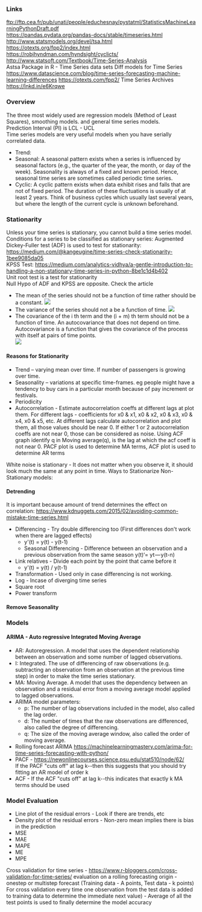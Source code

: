### Links
ftp://ftp.cea.fr/pub/unati/people/educhesnay/pystatml/StatisticsMachineLearningPythonDraft.pdf <br/>
https://pandas.pydata.org/pandas-docs/stable/timeseries.html <br/>
http://www.statsmodels.org/devel/tsa.html <br/>
https://otexts.org/fpp2/index.html <br/>
https://robjhyndman.com/hyndsight/cyclicts/ <br/>
http://www.statsoft.com/Textbook/Time-Series-Analysis <br/>
Astsa Package in R - Time Series data sets
Diff models for Time Series https://www.datascience.com/blog/time-series-forecasting-machine-learning-differences
https://otexts.com/fpp2/
Time Series Archives https://lnkd.in/e6Krqwe


### Overview
The three most widely used are regression models (Method of Least Squares), smoothing models. and general time series models. <br/>
Prediction Interval (PI) is LCL - UCL <br/>
Time series models are very useful models when you have serially correlated data. 
* Trend:
* Seasonal: A seasonal pattern exists when a series is influenced by seasonal factors (e.g., the quarter of the year, the month, or day of the week). Seasonality is always of a fixed and known period. Hence, seasonal time series are sometimes called periodic time series.
* Cyclic: A cyclic pattern exists when data exhibit rises and falls that are not of fixed period. The duration of these fluctuations is usually of at least 2 years. Think of business cycles which usually last several years, but where the length of the current cycle is unknown beforehand.

### Stationarity
Unless your time series is stationary, you cannot build a time series model. <br/>
Conditions for a series to be classified as stationary series:
Augmented Dickey-Fuller test (ADF) is used to test for stationarity: https://medium.com/@kangeugine/time-series-check-stationarity-1bee9085da05 <br/>
KPSS Test: https://medium.com/analytics-vidhya/a-gentle-introduction-to-handling-a-non-stationary-time-series-in-python-8be1c1d4b402 <br/>
Unit root test is a test for stationarity <br/>
Null Hypo of ADF and KPSS are opposite. Check the article
* The mean of the series should not be a function of time rather should be a constant. 
![](https://www.analyticsvidhya.com/wp-content/uploads/2015/02/Mean_nonstationary.png)
* The variance of the series should not a be a function of time.
![](https://www.analyticsvidhya.com/wp-content/uploads/2015/02/Var_nonstationary.png)
* The covariance of the i th term and the (i + m) th term should not be a function of time. An autocovariance that does not depend on time. Autocovariance is a function that gives the covariance of the process with itself at pairs of time points. <br/>
![](https://www.analyticsvidhya.com/wp-content/uploads/2015/02/Cov_nonstationary.png)

#### Reasons for Stationarity
* Trend – varying mean over time. If number of passengers is growing over time.
* Seasonality – variations at specific time-frames. eg people might have a tendency to buy cars in a particular
month because of pay increment or festivals.
* Periodicity
* Autocorrelation - Estimate autocorrelation coeffs at different lags at plot them. For different lags - coefficients for x0 & x1, x0 & x2, x0 & x3, x0 & x4, x0 & x5, etc. At different lags calculate autocorrelation and plot them, all those values should be near 0. If either 1 or 2 autocorrelation coeffs are not near 0, those can be considered as noise. Using ACF graph identify q in Moving average(q),  is the lag at which the acf coeff is not near 0.
PACF plot is used to determine MA terms, ACF plot is used to determine AR terms <br/>

White noise is stationary - It does not matter when you observe it, it should look much the same at any point in time.
Ways to Stationarize Non-Stationary models:
#### Detrending
It is important because amount of trend determines the effect on correlation: https://www.kdnuggets.com/2015/02/avoiding-common-mistake-time-series.html <br/>
* Differencing - Try double differencing too (First differences don't work when there are lagged effects)
  * y'(t) = y(t) - y(t-1)
  * Seasonal Differencing - Difference between an observation and a previous observation from the same season y(t)‘= yt — y(t-n)
* Link relatives - Divide each point by the point that came before it
  * y'(t) = y(t) / y(t-1)
* Transformation - Used only in case differencing is not working.
 * Log - Incase of diverging time series
 * Square root
 * Power transform
 
#### Remove Seasonality



### Models
#### ARIMA - Auto regressive Integrated Moving Average
* AR: Autoregression. A model that uses the dependent relationship between an observation and some number of lagged observations.
* I: Integrated. The use of differencing of raw observations (e.g. subtracting an observation from an observation at the previous time step) in order to make the time series stationary.
* MA: Moving Average. A model that uses the dependency between an observation and a residual error from a moving average model applied to lagged observations.
* ARIMA model parameters:
  * p: The number of lag observations included in the model, also called the lag order.
  * d: The number of times that the raw observations are differenced, also called the degree of differencing.
  * q: The size of the moving average window, also called the order of moving average.  
* Rolling forecast ARIMA https://machinelearningmastery.com/arima-for-time-series-forecasting-with-python/<br/>
* PACF - https://newonlinecourses.science.psu.edu/stat510/node/62/ <br/>
  If the PACF "cuts off" at lag k--then this suggests that you should try fitting an AR model of order k
* ACF - If the ACF "cuts off" at lag k--this indicates that exactly k MA terms should be used
### Model Evaluation
* Line plot of the residual errors - Look if there are trends, etc
* Density plot of the residual errors - Non-zero mean implies there is bias in the prediction
* MSE
* MAE
* MAPE
* ME
* MPE




Cross validation for time series - https://www.r-bloggers.com/cross-validation-for-time-series/  evaluation on a rolling forecasting origin - onestep or multistep forecast (Training data - A points, Test data - k points) For cross validation every time one observation from the test data is added to training data to determine the immediate next value) - Average of all the test points is used to finally determine the model accuracy


